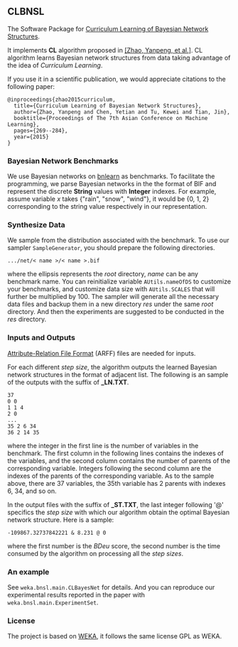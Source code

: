 ## CLBNSL

The Software Package for [Curriculum Learning of Bayesian Network Structures](http://www.jmlr.org/proceedings/papers/v45/Zhao15a.pdf).

It implements **CL** algorithm proposed in [[Zhao, Yanpeng, et al.]](http://www.jmlr.org/proceedings/papers/v45/Zhao15a.pdf). CL algorithm learns Bayesian network structures from data taking advantage of the idea of *Curriculum Learning*.

If you use it in a scientific publication, we would appreciate citations to the following paper:

```
@inproceedings{zhao2015curriculum,
  title={Curriculum Learning of Bayesian Network Structures},
  author={Zhao, Yanpeng and Chen, Yetian and Tu, Kewei and Tian, Jin},
  booktitle={Proceedings of The 7th Asian Conference on Machine Learning},
  pages={269--284},
  year={2015}
}
```

### Bayesian Network Benchmarks

We use Bayesian networks on [bnlearn](http://www.bnlearn.com/bnrepository/) as benchmarks. To facilitate the programming, we parse Bayesian networks in the the format of BIF and represent the discrete **String** values with **Integer** indexes. For example, assume variable *x* takes {"rain", "snow", "wind"}, it would be {0, 1, 2} corresponding to the string value respectively in our representation.

### Synthesize Data

We sample from the distribution associated with the benchmark. To use our sampler `SampleGenerator`, you should prepare the following directories.

```
.../net/< name >/< name >.bif
```

where the ellipsis represents the *root* directory, *name* can be any benchmark name. You can reinitialize variable `AUtils.nameOfDS` to customize your benchmarks, and customize data size with `AUtils.SCALES` that will further be multiplied by 100. The sampler will generate all the necessary data files and backup them in a new directory *res* under the same *root* directory. And then the experiments are suggested to be conducted in the *res* directory.

### Inputs and Outputs

[Attribute-Relation File Format](http://www.cs.waikato.ac.nz/ml/weka/arff.html) (ARFF) files are needed for inputs.

For each different *step size*, the algorithm outputs the learned Bayesian network structures in the format of adjacent list. The following is an sample of the outputs with the suffix of **_LN.TXT**.

```
37
0 0
1 1 4
2 0
...
35 2 6 34
36 2 14 35
```

where the integer in the first line is the number of variables in the benchmark. The first column in the following lines contains the indexes of the variables, and the second column contains the number of parents of the corresponding variable. Integers following the second column are the indexes of the parents of the corresponding variable. As to the sample above, there are 37 variables, the 35th variable has 2 parents with indexes 6, 34, and so on.

In the output files with the suffix of **_ST.TXT**, the last integer following '@' specifics the *step size* with which our algorithm obtain the optimal Bayesian network structure. Here is a sample:

```
-109867.32737842221 & 8.231 @ 0
```

where the first number is the *BDeu* score, the second number is the time consumed by the algorithm on processing all the *step sizes*.

### An example

See `weka.bnsl.main.CLBayesNet` for details. And you can reproduce our experimental results reported in the paper with `weka.bnsl.main.ExperimentSet`.

### License

The project is based on [WEKA](https://weka.wikispaces.com/), it follows the same license GPL as WEKA.
